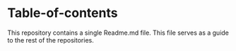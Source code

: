 # Table-of-contents
This repository contains a single Readme.md file. This file serves as a guide to the rest of the repositories.
